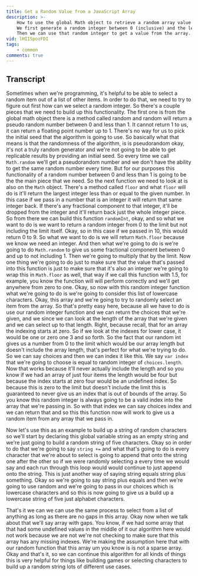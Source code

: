 ```yaml
---
title: Get a Random Value from a JavaScript Array
description: >-
    How to use the global Math object to retrieve a random array value from a JavaScript array.
    We first generate a random integer between 0 (inclusive) and the length of the array (exclusive).
    Then we can use that random integer to get a value from the array.
vid: lHIISpozFDI
tags:
    - common
comments: true
---
```


## Transcript

Sometimes when we're programming, it's helpful to be able to select a random item out of a list of other items. In order to do that, we need to try to figure out first how can we select a random integer. So there's a couple pieces that we need to build up this functionality. The first one is from the global math object there is a method called random and random will return a pseudo random number between 0 and less than 1. It cannot return 1 to us, it can return a floating point number up to 1. There's no way for us to pick the initial seed that the algorithm is going to use. So basically what that means is that the randomness of the algorithm, is is pseudorandom okay, it's not a truly random generator and we're not going to be able to get replicable results by providing an initial seed. So every time we call `Math.random` we'll get a pseudorandom number and we don't have the ability to get the same random number every time. But for our purposes this functionality of a random number between 0 and less than 1 is going to be the the main piece that we need. So the next function we need to look at is also on the `Math` object. There's a method called `floor` and what `floor` will do is it'll return the largest integer less than or equal to the given number. In this case if we pass in a number that is an integer it will return that same integer back. If there's any fractional component to that integer, it'll be dropped from the integer and it'll return back just the whole integer piece. So from there we can build this function `randomInt`, okay, and so what we want to do is we want to return a random integer from 0 to the limit but not including the limit itself. Okay, so in this case if we passed in 10, this would return 0 to 9. So what we want to do is we will return `Math.floor` because we know we need an integer. And then what we're going to do is we're going to do `Math.random` to give us some fractional component between 0 and up to not including 1. Then we're going to multiply that by the limit. Now one thing we're going to do just to make sure that the value that's passed into this function is just to make sure that it's also an integer we're going to wrap this in `Math.floor` as well, that way if we call this function with 1.5, for example, you know the function will will perform correctly and we'll get anywhere from zero to one. Okay, so now with this random integer function what we're going to do is we're going to consider this list of lowercase characters. Okay, this array and we're going to try to randomly select an item from the array. So that's pretty easy here, because all we have to do is use our random integer function and we can return the choices that we're given, and we since we can look at the length of the array that we're given and we can select up to that length. Right, because recall, that for an array the indexing starts at zero. So if we look at the indexes for lower case, it would be one or zero one 3 and so forth. So the fact that our random int gives us a number from 0 to the limit which would be our array length but doesn't include the array length, that's perfect for what we're trying to do. So we can say choices and then we can index it like this. We say `var index` that we're going to choose is equal to random integer of `choices.length`. Now that works because it'll never actually include the length and so you know if we had an array of just four items the length would be four but because the index starts at zero four would be an undefined index. So because this is zero to the limit but doesn't include the limit this is guaranteed to never give us an index that is out of bounds of the array. So you know this random integer is always going to be a valid index into the array that we're passing in. So with that index we can say choices index and we can return that and so this this function now will work to give us a random item from any array that we pass in.

Now let's use this as an example to build up a string of random characters so we'll start by declaring this global variable string as an empty string and we're just going to build a random string of five characters. Okay so in order to do that we're going to say `string +=` and what that's going to do is every character that we're about to select is going to append that onto the string one after the other so if we were randomly selecting a every time we would say and each run through this loop would would continue to just append onto the string. This is just another way of saying string equals string plus something. Okay so we're going to say string plus equals and then we're going to use random and we're going to pass in our choices which is lowercase characters and so this is now going to give us a build up a lowercase string of five just alphabet characters.

That's it we can we can use the same process to select from a list of anything as long as there are no gaps in this array. Okay now when we talk about that we'll say array with gaps. You know, if we had some array that that had some undefined values in the middle of it our algorithm here would not work because we are not we're not checking to make sure that this array has any missing indexes. We're making the assumption here that with our random function that this array um you know is is not a sparse array. Okay and that's it, so we can continue this algorithm for all kinds of things this is very helpful for things like building games or selecting characters to build up a random string lots of different use cases.